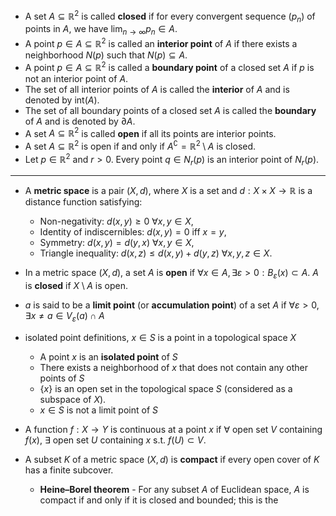 

- A set $A\subseteq \mathbb{R}^2$ is called **closed** if for every convergent sequence $(p_n)$ of points in $A$, we have $\displaystyle\lim_{n\to\infty} p_n \in A$.
- A point $p\in A \subseteq \mathbb{R}^2$ is called an **interior point** of $A$ if there exists a neighborhood $N(p)$ such that $N(p) \subseteq A$.
- A point $p\in A \subseteq \mathbb{R}^2$ is called a **boundary point** of a closed set $A$ if $p$ is not an interior point of $A$.
- The set of all interior points of $A$ is called the **interior** of $A$ and is denoted by $\text{int}(A)$.
- The set of all boundary points of a closed set $A$ is called the **boundary** of $A$ and is denoted by $\partial A$.
- A set $A\subseteq \mathbb{R}^2$ is called **open** if all its points are interior points.
- A set $A\subseteq \mathbb{R}^2$ is open if and only if $A^{\complement}=\mathbb{R}^2 \setminus A$ is closed.
- Let $p\in \mathbb{R}^2$ and $r>0$. Every point $q\in N_r(p)$ is an interior point of $N_r(p)$.





--- 


- A **metric space** is a pair $(X, d)$, where $X$ is a set and $d: X \times X \to \mathbb{R}$ is a distance function satisfying:
	- Non-negativity: $d(x, y) \geq 0$ $\forall x, y \in X$,
	- Identity of indiscernibles: $d(x, y) = 0$ iff $x = y$,
	- Symmetry: $d(x, y) = d(y, x)$ $\forall x, y \in X$,
	- Triangle inequality: $d(x, z) \leq d(x, y) + d(y, z)$ $\forall x, y, z \in X$.

- In a metric space $(X, d)$, a set $A$ is **open** if $\forall x \in A, \exists \varepsilon > 0:B_\varepsilon(x) \subset A$. $A$ is **closed** if $X \setminus A$ is open.

- $a$ is said to be a **limit point** (or **accumulation point**) of a set $A$ if $\forall \varepsilon > 0,\exists x \neq a \in V_\varepsilon(a) \cap A$


- isolated point definitions, $x \in S$ is a point in a topological space $X$
	- A point $x$ is an **isolated point** of $S$  
	- There exists a neighborhood of $x$ that does not contain any other points of $S$ 
	- $\{ x \}$ is an open set in the topological space $S$ (considered as a subspace of $X$). 
	- $x \in S$ is not a limit point of $S$

- A function $f: X \to Y$ is continuous at a point $x$ if $\forall$ open set $V$ containing $f(x)$, $\exists$ open set $U$ containing $x$ s.t. $f(U) \subset V$.

- A subset $K$ of a metric space $(X, d)$ is **compact** if every open cover of $K$ has a finite subcover.
	- **Heine–Borel theorem** - For any subset $A$ of Euclidean space, $A$ is compact if and only if it is closed and bounded; this is the




